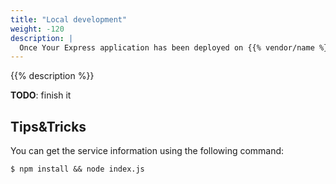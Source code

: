 ```yaml
---
title: "Local development"
weight: -120
description: |
  Once Your Express application has been deployed on {{% vendor/name %}}, you might want to start develop your application locally.
---
```


{{% description %}}

**TODO**: finish it


## Tips&Tricks
You can get the service information using the following command:
```shell
$ npm install && node index.js
```




